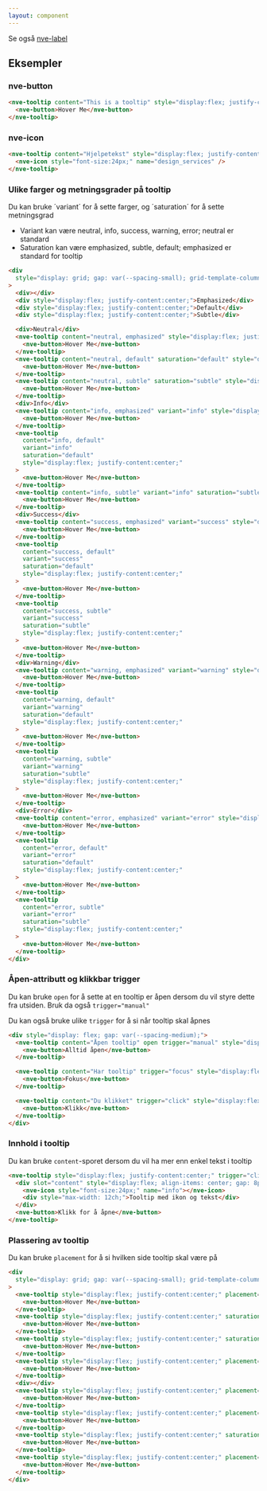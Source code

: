 ```yaml
---
layout: component
---
```


Se også [nve-label](./nve-label.html)

## Eksempler

### nve-button

<CodeExamplePreview >

```html
<nve-tooltip content="This is a tooltip" style="display:flex; justify-content:center;">
  <nve-button>Hover Me</nve-button>
</nve-tooltip>
```

</CodeExamplePreview>

### nve-icon

<CodeExamplePreview >

```html
<nve-tooltip content="Hjelpetekst" style="display:flex; justify-content:center;">
  <nve-icon style="font-size:24px;" name="design_services" />
</nve-tooltip>
```

</CodeExamplePreview>

### Ulike farger og metningsgrader på tooltip

Du kan bruke ´variant´ for å sette farger, og ´saturation´ for å sette metningsgrad

- Variant kan være neutral, info, success, warning, error; neutral er standard
- Saturation kan være emphasized, subtle, default; emphasized er standard for tooltip

<CodeExamplePreview >

```html
<div
  style="display: grid; gap: var(--spacing-small); grid-template-columns: auto 1fr 1fr 1fr; align-items: center; justify-content: center;"
>
  <div></div>
  <div style="display:flex; justify-content:center;">Emphasized</div>
  <div style="display:flex; justify-content:center;">Default</div>
  <div style="display:flex; justify-content:center;">Subtle</div>

  <div>Neutral</div>
  <nve-tooltip content="neutral, emphasized" style="display:flex; justify-content:center;">
    <nve-button>Hover Me</nve-button>
  </nve-tooltip>
  <nve-tooltip content="neutral, default" saturation="default" style="display:flex; justify-content:center;">
    <nve-button>Hover Me</nve-button>
  </nve-tooltip>
  <nve-tooltip content="neutral, subtle" saturation="subtle" style="display:flex; justify-content:center;">
    <nve-button>Hover Me</nve-button>
  </nve-tooltip>
  <div>Info</div>
  <nve-tooltip content="info, emphasized" variant="info" style="display:flex; justify-content:center;">
    <nve-button>Hover Me</nve-button>
  </nve-tooltip>
  <nve-tooltip
    content="info, default"
    variant="info"
    saturation="default"
    style="display:flex; justify-content:center;"
  >
    <nve-button>Hover Me</nve-button>
  </nve-tooltip>
  <nve-tooltip content="info, subtle" variant="info" saturation="subtle" style="display:flex; justify-content:center;">
    <nve-button>Hover Me</nve-button>
  </nve-tooltip>
  <div>Success</div>
  <nve-tooltip content="success, emphasized" variant="success" style="display:flex; justify-content:center;">
    <nve-button>Hover Me</nve-button>
  </nve-tooltip>
  <nve-tooltip
    content="success, default"
    variant="success"
    saturation="default"
    style="display:flex; justify-content:center;"
  >
    <nve-button>Hover Me</nve-button>
  </nve-tooltip>
  <nve-tooltip
    content="success, subtle"
    variant="success"
    saturation="subtle"
    style="display:flex; justify-content:center;"
  >
    <nve-button>Hover Me</nve-button>
  </nve-tooltip>
  <div>Warning</div>
  <nve-tooltip content="warning, emphasized" variant="warning" style="display:flex; justify-content:center;">
    <nve-button>Hover Me</nve-button>
  </nve-tooltip>
  <nve-tooltip
    content="warning, default"
    variant="warning"
    saturation="default"
    style="display:flex; justify-content:center;"
  >
    <nve-button>Hover Me</nve-button>
  </nve-tooltip>
  <nve-tooltip
    content="warning, subtle"
    variant="warning"
    saturation="subtle"
    style="display:flex; justify-content:center;"
  >
    <nve-button>Hover Me</nve-button>
  </nve-tooltip>
  <div>Error</div>
  <nve-tooltip content="error, emphasized" variant="error" style="display:flex; justify-content:center;">
    <nve-button>Hover Me</nve-button>
  </nve-tooltip>
  <nve-tooltip
    content="error, default"
    variant="error"
    saturation="default"
    style="display:flex; justify-content:center;"
  >
    <nve-button>Hover Me</nve-button>
  </nve-tooltip>
  <nve-tooltip
    content="error, subtle"
    variant="error"
    saturation="subtle"
    style="display:flex; justify-content:center;"
  >
    <nve-button>Hover Me</nve-button>
  </nve-tooltip>
</div>
```

</CodeExamplePreview>

### Åpen-attributt og klikkbar trigger

Du kan bruke `open` for å sette at en tooltip er åpen dersom du vil styre dette fra utsiden. Bruk da også `trigger="manual"`

Du kan også bruke ulike `trigger` for å si når tooltip skal åpnes

<CodeExamplePreview >

```html
<div style="display: flex; gap: var(--spacing-medium);">
  <nve-tooltip content="Åpen tooltip" open trigger="manual" style="display:flex; justify-content:center;">
    <nve-button>Alltid åpen</nve-button>
  </nve-tooltip>

  <nve-tooltip content="Har tooltip" trigger="focus" style="display:flex; justify-content:center;">
    <nve-button>Fokus</nve-button>
  </nve-tooltip>

  <nve-tooltip content="Du klikket" trigger="click" style="display:flex; justify-content:center;">
    <nve-button>Klikk</nve-button>
  </nve-tooltip>
</div>
```

</CodeExamplePreview>

### Innhold i tooltip

Du kan bruke `content`-sporet dersom du vil ha mer enn enkel tekst i tooltip

<CodeExamplePreview>

```html
<nve-tooltip style="display:flex; justify-content:center;" trigger="click" placement="bottom">
  <div slot="content" style="display:flex; align-items: center; gap: 8px; justify-content: flex-start;">
    <nve-icon style="font-size:24px;" name="info"></nve-icon>
    <div style="max-width: 12ch;">Tooltip med ikon og tekst</div>
  </div>
  <nve-button>Klikk for å åpne</nve-button>
</nve-tooltip>
```

</CodeExamplePreview>

### Plassering av tooltip

Du kan bruke `placement` for å si hvilken side tooltip skal være på

<CodeExamplePreview>

```html
<div
  style="display: grid; gap: var(--spacing-small); grid-template-columns: 1fr 1fr 1fr; align-items: center; justify-content: center;"
>
  <nve-tooltip style="display:flex; justify-content:center;" placement="top-start" content="top-start">
    <nve-button>Hover Me</nve-button>
  </nve-tooltip>
  <nve-tooltip style="display:flex; justify-content:center;" saturation="subtle" placement="top" content="top">
    <nve-button>Hover Me</nve-button>
  </nve-tooltip>
  <nve-tooltip style="display:flex; justify-content:center;" saturation="subtle" placement="top-end" content="top-end">
    <nve-button>Hover Me</nve-button>
  </nve-tooltip>
  <nve-tooltip style="display:flex; justify-content:center;" placement="left-start" content="left-start">
    <nve-button>Hover Me</nve-button>
  </nve-tooltip>
  <div></div>
  <nve-tooltip style="display:flex; justify-content:center;" placement="right-start" content="right-start">
    <nve-button>Hover Me</nve-button>
  </nve-tooltip>
  <nve-tooltip style="display:flex; justify-content:center;" placement="bottom-start" content="bottom-start">
    <nve-button>Hover Me</nve-button>
  </nve-tooltip>
  <nve-tooltip style="display:flex; justify-content:center;" saturation="subtle" placement="bottom" content="bottom">
    <nve-button>Hover Me</nve-button>
  </nve-tooltip>
  <nve-tooltip style="display:flex; justify-content:center;" placement="bottom-end" content="bottom-end">
    <nve-button>Hover Me</nve-button>
  </nve-tooltip>
</div>
```

</CodeExamplePreview>
